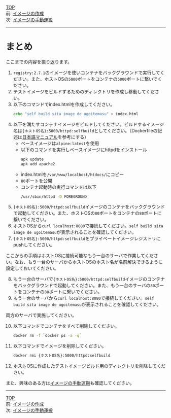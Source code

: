 [TOP](../README.md)   
前: [イメージの作成](./image-build.md)  
次: [イメージの手動運搬](./image-transport.md)  

---

# まとめ

ここまでの内容を振り返ります。

1. ``registry:2.7.1``のイメージを使いコンテナをバックグラウンドで実行してください。また、ホストOSの``5000``ポートをコンテナの``5000``ポートに繋いでください。
2. テストイメージをビルドするためのディレクトリを作成し移動してください。
3. 以下のコマンドでindex.htmlを作成してください。
   ``` sh
   echo "self build sita image de ugoitemasu" > index.html
   ```
4. 以下を満たすコンテナイメージをビルドしてください。ビルドするイメージ名は``{ホストOS名}:5000/httpd:selfbuild``としてください。（Dockerfileの記述は[日本語マニュアル](https://docs.docker.jp/engine/reference/builder.html#dockerfile)を参考にする）
   - ベースイメージは``alpine:latest``を使用
   - 以下のコマンドを実行しベースイメージにhttpdをインストール
     ``` sh
     apk update
     apk add apache2
     ```
   - index.htmlを``/var/www/localhost/htdocs/``にコピー
   - ``80``ポートを公開
   - コンテナ起動時の実行コマンドは以下
     ``` sh
     /usr/sbin/httpd -D FOREGROUND
     ```
5. ``{ホストOS名}:5000/httpd:selfbuild``イメージのコンテナをバックグラウンドで起動してください。また、ホストOSの``80``ポートをコンテナの``80``ポートに繋いでください。
6. ホストOSから``curl localhost:8080``で接続してください。``self build sita image de ugoitemasu``が表示されることを確認してください。
7. ``{ホストOS名}:5000/httpd:selfbuild``をプライベートイメージレジストリにpushしてください。

ここからの手順はホストOSに接続可能なもう一台のサーバで作業してください。なお、もう一台のサーバからホストOSのホスト名が名前解決できるように設定しておいてください。

8. もう一台のサーバで``{ホストOS名}:5000/httpd:selfbuild``イメージのコンテナをバックグラウンドで起動してください。また、もう一台のサーバの``80``ポートをコンテナの``80``ポートに繋いでください。
9. もう一台のサーバから``curl localhost:8080``で接続してください。``self build sita image de ugoitemasu``が表示されることを確認してください。

両方のサーバで実施してください。

10. 以下コマンドでコンテナをすべて削除してください。
    ``` sh
    docker rm -f `docker ps -a -q`
    ```
11. 以下コマンドでイメージを削除してください。
    ``` sh
    docker rmi {ホストOS名}:5000/httpd:selfbuild
    ```
12. ホストOSに作成したテストイメージビルド用のディレクトリを削除してください。

また、興味のある方は[イメージの手動運搬](./image-transport.md)も確認してください。

---

[TOP](../README.md)   
前: [イメージの作成](./image-build.md)  
次: [イメージの手動運搬](./image-transport.md)  